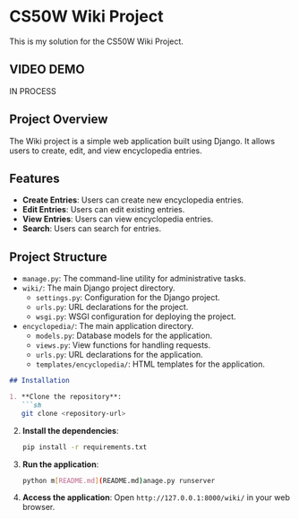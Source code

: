 # CS50W Wiki Project

This is my solution for the CS50W Wiki Project.

 ## VIDEO DEMO
 IN PROCESS

## Project Overview

The Wiki project is a simple web application built using Django. It allows users to create, edit, and view encyclopedia entries.

## Features

- **Create Entries**: Users can create new encyclopedia entries.
- **Edit Entries**: Users can edit existing entries.
- **View Entries**: Users can view encyclopedia entries.
- **Search**: Users can search for entries.

## Project Structure

- `manage.py`: The command-line utility for administrative tasks.
- `wiki/`: The main Django project directory.
  - `settings.py`: Configuration for the Django project.
  - `urls.py`: URL declarations for the project.
  - `wsgi.py`: WSGI configuration for deploying the project.
- `encyclopedia/`: The main application directory.
  - `models.py`: Database models for the application.
  - `views.py`: View functions for handling requests.
  - `urls.py`: URL declarations for the application.
  - `templates/encyclopedia/`: HTML templates for the application.

```markdown
## Installation

1. **Clone the repository**:
   ```sh
   git clone <repository-url>
   ```

2. **Install the dependencies**:
   ```sh
   pip install -r requirements.txt
   ```

3. **Run the application**:
   ```sh
   python m[README.md](README.md)anage.py runserver
   ```

4. **Access the application**:
   Open `http://127.0.0.1:8000/wiki/` in your web browser.
```
